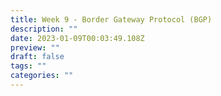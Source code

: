 ```yaml
---
title: Week 9 - Border Gateway Protocol (BGP)
description: ""
date: 2023-01-09T00:03:49.108Z
preview: ""
draft: false
tags: ""
categories: ""
---
```

